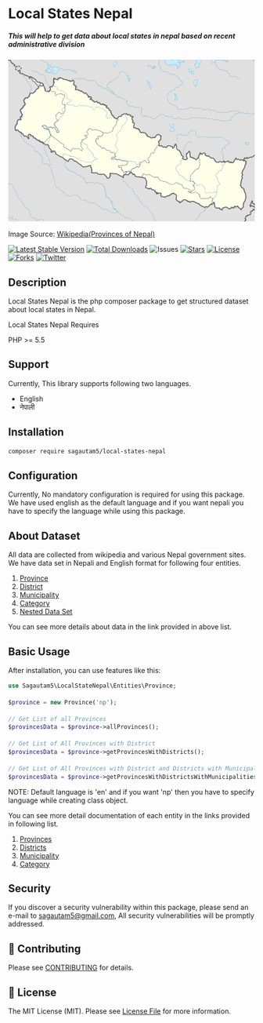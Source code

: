# Local States Nepal

##### This will help to get data about local states in nepal based on recent administrative division

![Laravel Nepal](images/nepal.png)

Image Source: [Wikipedia(Provinces of Nepal)](https://en.wikipedia.org/wiki/Provinces_of_Nepal)


[![Latest Stable Version](https://poser.pugx.org/sagautam5/local-states-nepal/v)](//packagist.org/packages/sagautam5/local-states-nepal)
[![Total Downloads](https://poser.pugx.org/sagautam5/local-states-nepal/downloads)](//packagist.org/packages/sagautam5/local-states-nepal)
![Issues](https://img.shields.io/github/issues/sagautam5/local-states-nepal
) [![Stars](https://img.shields.io/github/stars/sagautam5/local-states-nepal
)](https://github.com/sagautam5/local-states-nepal/stargazers) 
[![License](https://img.shields.io/github/license/sagautam5/local-states-nepal)](https://github.com/sagautam5/local-states-nepal/stargazers) 
[![Forks](https://img.shields.io/github/forks/sagautam5/local-states-nepal
)](https://github.com/sagautam5/local-states-nepal/LICENSE) 
[![Twitter](https://img.shields.io/twitter/url?url=https%3A%2F%2Fgithub.com%2Fsagautam5%2Flocal-states-nepal
)](https://twitter.com/intent/tweet?text=Wow:&url=https%3A%2F%2Fgithub.com%2Fsagautam5%2Flocal-states-nepal)

## Description

  Local States Nepal is the php composer package to get structured dataset about local states in Nepal.  
  
  Local States Nepal Requires 
  
  PHP >= 5.5
    
## Support

Currently, This library supports following two languages.

- English 
- नेपाली
   
## Installation

```sh
composer require sagautam5/local-states-nepal
```

## Configuration

Currently, No mandatory configuration is required for using this package. We have used english as the default language and if you want nepali you have to specify the language while using this package.

## About Dataset
All data are collected from wikipedia and various Nepal government sites. We have data set in Nepali and English format for following four entities.

1. [Province](./docs/dataset/Province.md)
2. [District](./docs/dataset/District.md)
3. [Municipality](./docs/dataset/Municipality.md)
4. [Category](./docs/dataset/Category.md)
5. [Nested Data Set](./docs/dataset/NestedData.md)

You can see more details about data in the link provided in above list.

## Basic Usage

After installation, you can use features like this:

```php
use Sagautam5\LocalStateNepal\Entities\Province;

$province = new Province('np');

// Get List of all Provinces
$provincesData = $province->allProvinces();

// Get List of All Provinces with District
$provincesData = $province->getProvincesWithDistricts();

// Get List of All Provinces with District and Districts with Municipalities
$provincesData = $province->getProvincesWithDistrictsWithMunicipalities();
``` 

NOTE: Default language is 'en' and if you want 'np' then you have to specify language while creating class object.

You can see more detail documentation of each entity in the links provided in following list.

1. [Provinces](./docs/usage/Province.md)
2. [Districts](./docs/usage/District.md)
3. [Municipality](./docs/usage/Municipality.md)
4. [Category](./docs/usage/Category.md)

## Security

If you discover a security vulnerability within this package, please send an e-mail to sagautam5@gmail.com, All security vulnerabilities will be promptly addressed.

## 🤝 Contributing

Please see [CONTRIBUTING](CONTRIBUTING.md) for details.

## 📄 License

The MIT License (MIT). Please see [License File](LICENSE) for more information.